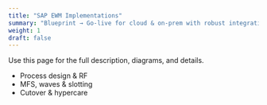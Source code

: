 ```yaml
---
title: "SAP EWM Implementations"
summary: "Blueprint → Go-live for cloud & on-prem with robust integration."
weight: 1
draft: false
---
```

Use this page for the full description, diagrams, and details.

- Process design & RF
- MFS, waves & slotting
- Cutover & hypercare
